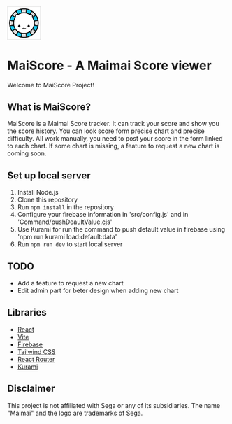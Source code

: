 <!-- Add the image locate in src/assets/test.png -->
<img src="./src/assets/maimai.png" alt="MaiScore" width="15%">

# MaiScore - A Maimai Score viewer
Welcome to MaiScore Project!

## What is MaiScore?
MaiScore is a Maimai Score tracker. It can track your score and show you the score history.
You can look score form precise chart and precise difficulty.
All work manually, you need to post your score in the form linked to each chart. If some chart is missing, a feature to request a new chart is coming soon.

## Set up local server
1. Install Node.js
2. Clone this repository
3. Run `npm install` in the repository
4. Configure your firebase information in 'src/config.js' and in 'Command/pushDeaultValue.cjs'
5. Use Kurami for run the command to push default value in firebase using 'npm run kurami load:default:data'
6. Run `npm run dev` to start local server

## TODO
- Add a feature to request a new chart
- Edit admin part for beter design when adding new chart

## Libraries
- [React](https://reactjs.org/)
- [Vite](https://vitejs.dev/)
- [Firebase](https://firebase.google.com/)
- [Tailwind CSS](https://tailwindcss.com/)
- [React Router](https://reactrouter.com/)
- [Kurami](https://github.com/nesmon/Kurami)

## Disclaimer
This project is not affiliated with Sega or any of its subsidiaries. 
The name "Maimai" and the logo are trademarks of Sega.


